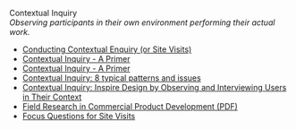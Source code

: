 Contextual Inquiry  
_Observing participants in their own environment performing their actual work._

*   [Conducting Contextual Enquiry (or Site Visits)](http://uxmastery.com/conducting-contextual-enquiry-or-site-visits/)
*   [Contextual Inquiry - A Primer](http://www.sitepoint.com/contextual-enquiry-primer/)
*   [Contextual Inquiry - A Primer](http://www.sitepoint.com/contextual-enquiry-primer/)
*   [Contextual Inquiry: 8 typical patterns and issues](https://uxdesign.cc/contextual-inquiry-8-typical-patterns-and-issues-b525905ce137)
*   [Contextual Inquiry: Inspire Design by Observing and Interviewing Users in Their Context](https://www.nngroup.com/articles/contextual-inquiry/)
*   [Field Research in Commercial Product Development (PDF)](http://teced.com/wp-content/uploads/2011/06/upa2003_lk_tk_ovhs-commercial-product-development1.pdf)
*   [Focus Questions for Site Visits](http://www.uie.com/brainsparks/2007/02/22/focus-questions-for-site-visits/)  
